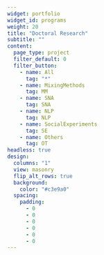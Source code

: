 ```yaml
---
widget: portfolio
widget_id: programs
weight: 20
title: "Doctoral Research"
subtitle: ""
content:
  page_type: project
  filter_default: 0
  filter_button:
    - name: All
      tag: "*"
    - name: MixingMethods
      tag: MM
    - name: SNA
      tag: SNA
    - name: NLP
      tag: NLP
    - name: SocialExperiments
      tag: SE
    - name: Others
      tag: OT
headless: true
design:
  columns: "1"
  view: masonry
  flip_alt_rows: true
  background:
    color: "#c3e9a0"
  spacing:
    padding:
      - 0
      - 0
      - 0
      - 0
      - 0
      - 0
---
```

